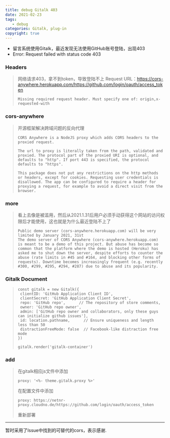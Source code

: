 ```yaml
---
title: debug Gitalk 403
date: 2021-02-23
tags: 
   - debug
categories: Gitalk, plug-in
copyright: true
---
```


- 留言系统使用Gitalk，最近发现无法使用GitHub账号登陆，出现403
- Error: Request failed with status code 403

### Headers ###

> 网络请求403，拿不到token，导致登陆不上
> Request URL：<https://cors-anywhere.herokuapp.com/https://github.com/login/oauth/access_token>
>
> ``` None
> Missing required request header. Must specify one of: origin,x-requested-with
> ```

<!--more-->

### cors-anywhere ###

> 开源框架解决跨域问题的反向代理
>
>``` None
> CORS Anywhere is a NodeJS proxy which adds CORS headers to the proxied request.
>
> The url to proxy is literally taken from the path, validated and proxied. The protocol part of the proxied URI is optional, and defaults to "http". If port 443 is specified, the protocol defaults to "https".
>
> This package does not put any restrictions on the http methods or headers, except for cookies. Requesting user credentials is disallowed. The app can be configured to require a header for proxying a request, for example to avoid a direct visit from the browser.
>```

### more ###

> 看上去像是被滥用，然后从2021.1.31后用户必须手动获得这个网站的访问权限后才能使用，这也就是为什么最近登陆不上了
>
> ``` None
> Public demo server (cors-anywhere.herokuapp.com) will be very limited by January 2021, 31st
> The demo server of CORS Anywhere (cors-anywhere.herokuapp.com) is meant to be a demo of this project. But abuse has become so common that the platform where the demo is hosted (Heroku) has asked me to shut down the server, despite efforts to counter the abuse (rate limits in #45 and #164, and blocking other forms of requests). Downtime becomes increasingly frequent (e.g. recently #300, #299, #295, #294, #287) due to abuse and its popularity.
> ```
>

### Gitalk Document ###

>``` None
>const gitalk = new Gitalk({
>  clientID: 'GitHub Application Client ID',
>  clientSecret: 'GitHub Application Client Secret',
>  repo: 'GitHub repo',      // The repository of store comments,
>  owner: 'GitHub repo owner',
>  admin: ['GitHub repo owner and collaborators, only these guys can initialize github issues'],
>  id: location.pathname,      // Ensure uniqueness and length less than 50
>  distractionFreeMode: false  // Facebook-like distraction free mode
>})
>
>gitalk.render('gitalk-container')
>```

### add ###

> 在gitalk相应js文件中添加
>
> ``` None
> proxy: '<%- theme.gitalk.proxy %>'
> ```
>
> 在配置文件中添加
>
> ``` None
> proxy: https://netnr-proxy.cloudno.de/https://github.com/login/oauth/access_token
> 
> ```
>
> 重新部署

---

暂时采用了Issue中找到的可替代的cors，表示感谢.
